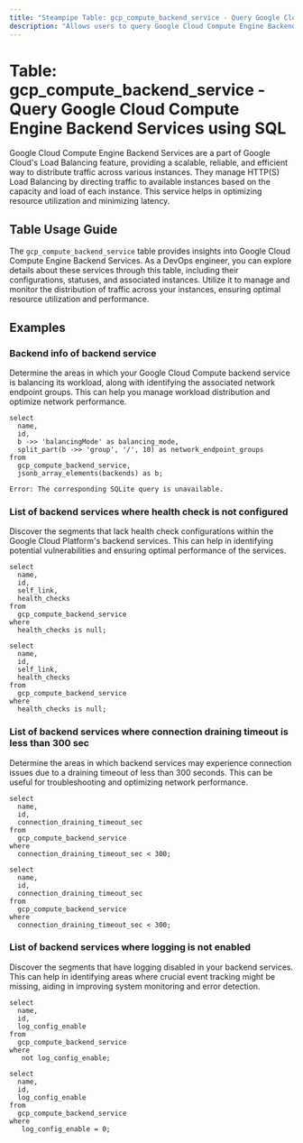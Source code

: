 ```yaml
---
title: "Steampipe Table: gcp_compute_backend_service - Query Google Cloud Compute Engine Backend Services using SQL"
description: "Allows users to query Google Cloud Compute Engine Backend Services, specifically providing insights into the configuration and status of these services."
---
```


# Table: gcp_compute_backend_service - Query Google Cloud Compute Engine Backend Services using SQL

Google Cloud Compute Engine Backend Services are a part of Google Cloud's Load Balancing feature, providing a scalable, reliable, and efficient way to distribute traffic across various instances. They manage HTTP(S) Load Balancing by directing traffic to available instances based on the capacity and load of each instance. This service helps in optimizing resource utilization and minimizing latency.

## Table Usage Guide

The `gcp_compute_backend_service` table provides insights into Google Cloud Compute Engine Backend Services. As a DevOps engineer, you can explore details about these services through this table, including their configurations, statuses, and associated instances. Utilize it to manage and monitor the distribution of traffic across your instances, ensuring optimal resource utilization and performance.

## Examples

### Backend info of backend service
Determine the areas in which your Google Cloud Compute backend service is balancing its workload, along with identifying the associated network endpoint groups. This can help you manage workload distribution and optimize network performance.

```sql+postgres
select
  name,
  id,
  b ->> 'balancingMode' as balancing_mode,
  split_part(b ->> 'group', '/', 10) as network_endpoint_groups
from
  gcp_compute_backend_service,
  jsonb_array_elements(backends) as b;
```

```sql+sqlite
Error: The corresponding SQLite query is unavailable.
```


### List of backend services where health check is not configured
Discover the segments that lack health check configurations within the Google Cloud Platform's backend services. This can help in identifying potential vulnerabilities and ensuring optimal performance of the services.

```sql+postgres
select
  name,
  id,
  self_link,
  health_checks
from
  gcp_compute_backend_service
where
  health_checks is null;
```

```sql+sqlite
select
  name,
  id,
  self_link,
  health_checks
from
  gcp_compute_backend_service
where
  health_checks is null;
```


### List of backend services where connection draining timeout is less than 300 sec
Determine the areas in which backend services may experience connection issues due to a draining timeout of less than 300 seconds. This can be useful for troubleshooting and optimizing network performance.

```sql+postgres
select
  name,
  id,
  connection_draining_timeout_sec
from
  gcp_compute_backend_service
where
  connection_draining_timeout_sec < 300;
```

```sql+sqlite
select
  name,
  id,
  connection_draining_timeout_sec
from
  gcp_compute_backend_service
where
  connection_draining_timeout_sec < 300;
```


### List of backend services where logging is not enabled
Discover the segments that have logging disabled in your backend services. This can help in identifying areas where crucial event tracking might be missing, aiding in improving system monitoring and error detection.

```sql+postgres
select
  name,
  id,
  log_config_enable
from
  gcp_compute_backend_service
where
   not log_config_enable;
```

```sql+sqlite
select
  name,
  id,
  log_config_enable
from
  gcp_compute_backend_service
where
   log_config_enable = 0;
```